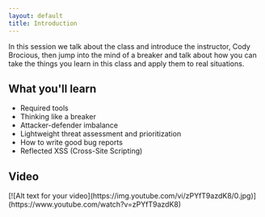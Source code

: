 ```yaml
---
layout: default
title: Introduction
---
```


In this session we talk about the class and introduce the instructor, Cody Brocious, then jump into the mind of a breaker and talk about how you can take the things you learn in this class and apply them to real situations.

What you'll learn
-----------------

- Required tools
- Thinking like a breaker
- Attacker-defender imbalance
- Lightweight threat assessment and prioritization
- How to write good bug reports
- Reflected XSS (Cross-Site Scripting)

Video
-----

<div class="container">
[![Alt text for your video](https://img.youtube.com/vi/zPYfT9azdK8/0.jpg)](https://www.youtube.com/watch?v=zPYfT9azdK8)	

</div>
